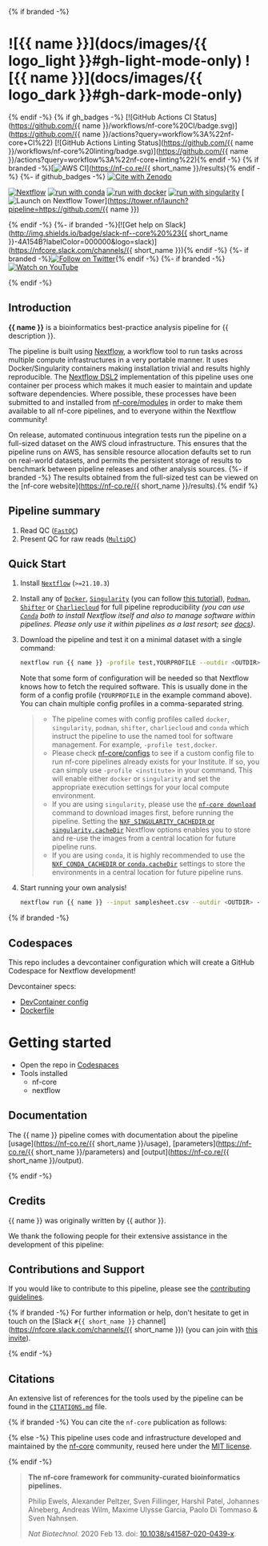 {% if branded -%}

# ![{{ name }}](docs/images/{{ logo_light }}#gh-light-mode-only) ![{{ name }}](docs/images/{{ logo_dark }}#gh-dark-mode-only)

{% endif -%}
{% if gh_badges -%}
[![GitHub Actions CI Status](https://github.com/{{ name }}/workflows/nf-core%20CI/badge.svg)](https://github.com/{{ name }}/actions?query=workflow%3A%22nf-core+CI%22)
[![GitHub Actions Linting Status](https://github.com/{{ name }}/workflows/nf-core%20linting/badge.svg)](https://github.com/{{ name }}/actions?query=workflow%3A%22nf-core+linting%22){% endif -%}
{% if branded -%}[![AWS CI](https://img.shields.io/badge/CI%20tests-full%20size-FF9900?labelColor=000000&logo=Amazon%20AWS)](https://nf-co.re/{{ short_name }}/results){% endif -%}
{%- if github_badges -%}
[![Cite with Zenodo](http://img.shields.io/badge/DOI-10.5281/zenodo.XXXXXXX-1073c8?labelColor=000000)](https://doi.org/10.5281/zenodo.XXXXXXX)

[![Nextflow](https://img.shields.io/badge/nextflow%20DSL2-%E2%89%A521.10.3-23aa62.svg)](https://www.nextflow.io/)
[![run with conda](http://img.shields.io/badge/run%20with-conda-3EB049?labelColor=000000&logo=anaconda)](https://docs.conda.io/en/latest/)
[![run with docker](https://img.shields.io/badge/run%20with-docker-0db7ed?labelColor=000000&logo=docker)](https://www.docker.com/)
[![run with singularity](https://img.shields.io/badge/run%20with-singularity-1d355c.svg?labelColor=000000)](https://sylabs.io/docs/)
[![Launch on Nextflow Tower](https://img.shields.io/badge/Launch%20%F0%9F%9A%80-Nextflow%20Tower-%234256e7)](https://tower.nf/launch?pipeline=https://github.com/{{ name }})

{% endif -%}
{%- if branded -%}[![Get help on Slack](http://img.shields.io/badge/slack-nf--core%20%23{{ short_name }}-4A154B?labelColor=000000&logo=slack)](https://nfcore.slack.com/channels/{{ short_name }}){% endif -%}
{%- if branded -%}[![Follow on Twitter](http://img.shields.io/badge/twitter-%40nf__core-1DA1F2?labelColor=000000&logo=twitter)](https://twitter.com/nf_core){% endif -%}
{%- if branded -%}[![Watch on YouTube](http://img.shields.io/badge/youtube-nf--core-FF0000?labelColor=000000&logo=youtube)](https://www.youtube.com/c/nf-core)

{% endif -%}

## Introduction

<!-- TODO nf-core: Write a 1-2 sentence summary of what data the pipeline is for and what it does -->

**{{ name }}** is a bioinformatics best-practice analysis pipeline for {{ description }}.

The pipeline is built using [Nextflow](https://www.nextflow.io), a workflow tool to run tasks across multiple compute infrastructures in a very portable manner. It uses Docker/Singularity containers making installation trivial and results highly reproducible. The [Nextflow DSL2](https://www.nextflow.io/docs/latest/dsl2.html) implementation of this pipeline uses one container per process which makes it much easier to maintain and update software dependencies. Where possible, these processes have been submitted to and installed from [nf-core/modules](https://github.com/nf-core/modules) in order to make them available to all nf-core pipelines, and to everyone within the Nextflow community!

<!-- TODO nf-core: Add full-sized test dataset and amend the paragraph below if applicable -->

On release, automated continuous integration tests run the pipeline on a full-sized dataset on the AWS cloud infrastructure. This ensures that the pipeline runs on AWS, has sensible resource allocation defaults set to run on real-world datasets, and permits the persistent storage of results to benchmark between pipeline releases and other analysis sources.
{%- if branded -%}
The results obtained from the full-sized test can be viewed on the [nf-core website](https://nf-co.re/{{ short_name }}/results).{% endif %}

## Pipeline summary

<!-- TODO nf-core: Fill in short bullet-pointed list of the default steps in the pipeline -->

1. Read QC ([`FastQC`](https://www.bioinformatics.babraham.ac.uk/projects/fastqc/))
2. Present QC for raw reads ([`MultiQC`](http://multiqc.info/))

## Quick Start

1. Install [`Nextflow`](https://www.nextflow.io/docs/latest/getstarted.html#installation) (`>=21.10.3`)

2. Install any of [`Docker`](https://docs.docker.com/engine/installation/), [`Singularity`](https://www.sylabs.io/guides/3.0/user-guide/) (you can follow [this tutorial](https://singularity-tutorial.github.io/01-installation/)), [`Podman`](https://podman.io/), [`Shifter`](https://nersc.gitlab.io/development/shifter/how-to-use/) or [`Charliecloud`](https://hpc.github.io/charliecloud/) for full pipeline reproducibility _(you can use [`Conda`](https://conda.io/miniconda.html) both to install Nextflow itself and also to manage software within pipelines. Please only use it within pipelines as a last resort; see [docs](https://nf-co.re/usage/configuration#basic-configuration-profiles))_.

3. Download the pipeline and test it on a minimal dataset with a single command:

   ```bash
   nextflow run {{ name }} -profile test,YOURPROFILE --outdir <OUTDIR>
   ```

   Note that some form of configuration will be needed so that Nextflow knows how to fetch the required software. This is usually done in the form of a config profile (`YOURPROFILE` in the example command above). You can chain multiple config profiles in a comma-separated string.

   > - The pipeline comes with config profiles called `docker`, `singularity`, `podman`, `shifter`, `charliecloud` and `conda` which instruct the pipeline to use the named tool for software management. For example, `-profile test,docker`.
   > - Please check [nf-core/configs](https://github.com/nf-core/configs#documentation) to see if a custom config file to run nf-core pipelines already exists for your Institute. If so, you can simply use `-profile <institute>` in your command. This will enable either `docker` or `singularity` and set the appropriate execution settings for your local compute environment.
   > - If you are using `singularity`, please use the [`nf-core download`](https://nf-co.re/tools/#downloading-pipelines-for-offline-use) command to download images first, before running the pipeline. Setting the [`NXF_SINGULARITY_CACHEDIR` or `singularity.cacheDir`](https://www.nextflow.io/docs/latest/singularity.html?#singularity-docker-hub) Nextflow options enables you to store and re-use the images from a central location for future pipeline runs.
   > - If you are using `conda`, it is highly recommended to use the [`NXF_CONDA_CACHEDIR` or `conda.cacheDir`](https://www.nextflow.io/docs/latest/conda.html) settings to store the environments in a central location for future pipeline runs.

4. Start running your own analysis!

   <!-- TODO nf-core: Update the example "typical command" below used to run the pipeline -->

   ```bash
   nextflow run {{ name }} --input samplesheet.csv --outdir <OUTDIR> --genome GRCh37 -profile <docker/singularity/podman/shifter/charliecloud/conda/institute>
   ```

{% if branded -%}

## Codespaces
This repo includes a devcontainer configuration which will create a GitHub Codespace for Nextflow development!

Devcontainer specs:
- [DevContainer config](.devcontainer/devcontainer.json)
- [Dockerfile](.devcontainer/Dockerfile)

# Getting started
- Open the repo in [Codespaces](../../codespaces)
- Tools installed
   - nf-core
   - nextflow

## Documentation

The {{ name }} pipeline comes with documentation about the pipeline [usage](https://nf-co.re/{{ short_name }}/usage), [parameters](https://nf-co.re/{{ short_name }}/parameters) and [output](https://nf-co.re/{{ short_name }}/output).

{% endif -%}

## Credits

{{ name }} was originally written by {{ author }}.

We thank the following people for their extensive assistance in the development of this pipeline:

<!-- TODO nf-core: If applicable, make list of people who have also contributed -->

## Contributions and Support

If you would like to contribute to this pipeline, please see the [contributing guidelines](.github/CONTRIBUTING.md).

{% if branded -%}
For further information or help, don't hesitate to get in touch on the [Slack `#{{ short_name }}` channel](https://nfcore.slack.com/channels/{{ short_name }}) (you can join with [this invite](https://nf-co.re/join/slack)).

{% endif -%}

## Citations

<!-- TODO nf-core: Add citation for pipeline after first release. Uncomment lines below and update Zenodo doi and badge at the top of this file. -->
<!-- If you use  {{ name }} for your analysis, please cite it using the following doi: [10.5281/zenodo.XXXXXX](https://doi.org/10.5281/zenodo.XXXXXX) -->

<!-- TODO nf-core: Add bibliography of tools and data used in your pipeline -->

An extensive list of references for the tools used by the pipeline can be found in the [`CITATIONS.md`](CITATIONS.md) file.

{% if branded -%}
You can cite the `nf-core` publication as follows:

{% else -%}
This pipeline uses code and infrastructure developed and maintained by the [nf-core](https://nf-co.re) community, reused here under the [MIT license](https://github.com/nf-core/tools/blob/master/LICENSE).

{% endif -%}

> **The nf-core framework for community-curated bioinformatics pipelines.**
>
> Philip Ewels, Alexander Peltzer, Sven Fillinger, Harshil Patel, Johannes Alneberg, Andreas Wilm, Maxime Ulysse Garcia, Paolo Di Tommaso & Sven Nahnsen.
>
> _Nat Biotechnol._ 2020 Feb 13. doi: [10.1038/s41587-020-0439-x](https://dx.doi.org/10.1038/s41587-020-0439-x).
